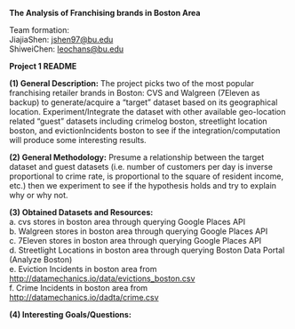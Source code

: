 <b>The Analysis of Franchising brands in Boston Area</b>

Team formation: <br>
JiajiaShen: jshen97@bu.edu <br>
ShiweiChen: leochans@bu.edu

<b>Project 1 README</b>

<b>(1) General Description:</b>
The project picks two of the most popular franchising retailer brands in Boston: CVS and Walgreen (7Eleven as backup)
to generate/acquire a “target” dataset based on its geographical location. Experiment/Integrate the dataset with other available 
geo-location related “guest” datasets including crimelog boston, streetlight location boston, and evictionIncidents boston to see
if the integration/computation will produce some interesting results.
 
<b>(2) General Methodology:</b>
Presume a relationship between the target dataset and guest datasets (i.e. number of customers per day is inverse proportional to 
crime rate, is proportional to the square of resident income, etc.) then we experiment to see if the hypothesis holds and try to 
explain why or why not.
 
<b>(3) Obtained Datasets and Resources:</b><br>
   a. cvs stores in boston area through querying Google Places API <br>
   b. Walgreen stores in boston area through querying Google Places API <br>
   c. 7Eleven stores in boston area through querying Google Places API <br>
   d. Streetlight Locations in boston area through querying Boston Data Portal (Analyze Boston) <br>
   e. Eviction Incidents in boston area from http://datamechanics.io/data/evictions_boston.csv <br>
   f. Crime Incidents in boston area from http://datamechanics.io/dadta/crime.csv <br>
   
<b>(4) Interesting Goals/Questions:</b>
